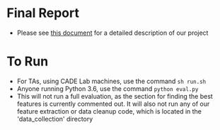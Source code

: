 # Final Report
- Please see [this document](https://docs.google.com/document/d/1UulBoQ06vrm9qZGzgNj8u7pfuXx8uPkc-l6lh_imKdc/edit?usp=sharing) for a detailed description of our project

# To Run
- For TAs, using CADE Lab machines, use the command `sh run.sh`
- Anyone running Python 3.6, use the command `python eval.py`
- This will not run a full evaluation, as the section for finding the best features is currently commented out. It will also not run any of our feature extraction or data cleanup code, which is located in the 'data_collection' directory